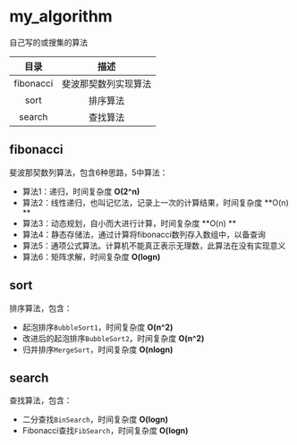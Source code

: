 # my_algorithm

自己写的或搜集的算法

| 目录 | 描述 |
| :--: | :--: |
| fibonacci | 斐波那契数列实现算法 |
| sort | 排序算法 |
| search | 查找算法 |



## fibonacci

斐波那契数列算法，包含6种思路，5中算法：

* 算法1：递归，时间复杂度 **O(2^n)**
* 算法2：线性递归，也叫记忆法，记录上一次的计算结果，时间复杂度 **O(n) **
* 算法3：动态规划，自小而大进行计算，时间复杂度 **O(n) **
* 算法4：静态存储法，通过计算将fibonacci数列存入数组中，以备查询
* 算法5：通项公式算法。计算机不能真正表示无理数，此算法在没有实现意义 
* 算法6：矩阵求解，时间复杂度 **O(logn)** 



## sort

排序算法，包含：

* 起泡排序`BubbleSort1`，时间复杂度 **O(n^2)**
* 改进后的起泡排序`BubbleSort2`，时间复杂度 **O(n^2)**
* 归并排序`MergeSort`，时间复杂度 **O(nlogn)**



## search

查找算法，包含：

* 二分查找`BinSearch`，时间复杂度 **O(logn)**
* Fibonacci查找`FibSearch`，时间复杂度 **O(logn)**